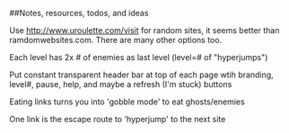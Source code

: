 ##Notes, resources, todos, and ideas


Use http://www.uroulette.com/visit for random sites, it seems better than ramdomwebsites.com.  There are many other options too.


Each level has 2x # of enemies as last level (level=# of "hyperjumps")

Put constant transparent header bar at top of each page wtih branding, level#, pause, help, and maybe a refresh (I'm stuck) buttons

Eating links turns you into 'gobble mode' to eat ghosts/enemies

One link is the escape route to 'hyperjump' to the next site
